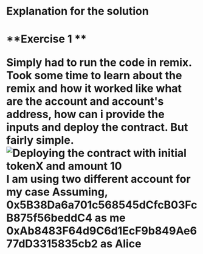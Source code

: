 <h1> Explanation for the solution<h1>
**Exercise 1 **

Simply had to run the code in remix. Took some time to learn about the remix and how it worked like what are the account and account's address,
how can i provide the inputs and deploy the contract. But fairly simple.
![Deploying the contract with initial tokenX and amount 10](screenshots/b1e1_1.png)
I am using two different account for my case
Assuming,
0x5B38Da6a701c568545dCfcB03FcB875f56beddC4 as me
0xAb8483F64d9C6d1EcF9b849Ae677dD3315835cb2 as Alice

